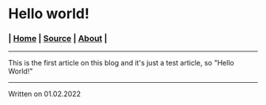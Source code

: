 # Hello world!
### | [Home](https://mrwooltrest.github.io/) | [Source](https://github.com/MrWooltrest/MrWooltrest.github.io/blob/main/blog/hello-world.md) | [About](https://mrwooltrest.github.io/about) |
---
This is the first article on this blog and it's just a test article, so "Hello World!"

---

Written on 01.02.2022
